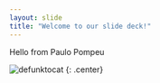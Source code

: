 ```yaml
---
layout: slide
title: "Welcome to our slide deck!"
---
```


Hello from Paulo Pompeu

![defunktocat](https://octodex.github.com/images/defunktocat.png)
{: .center}
